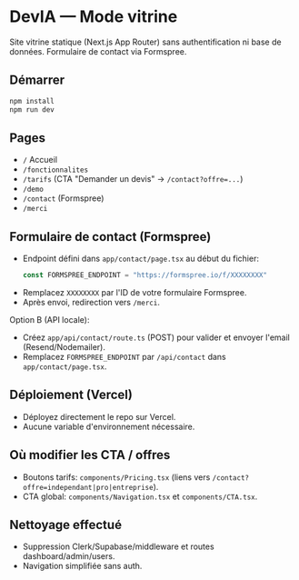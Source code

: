 # DevIA — Mode vitrine

Site vitrine statique (Next.js App Router) sans authentification ni base de données. Formulaire de contact via Formspree.

## Démarrer

```bash
npm install
npm run dev
```

## Pages
- `/` Accueil
- `/fonctionnalites`
- `/tarifs` (CTA "Demander un devis" → `/contact?offre=...`)
- `/demo`
- `/contact` (Formspree)
- `/merci`

## Formulaire de contact (Formspree)
- Endpoint défini dans `app/contact/page.tsx` au début du fichier:
  ```ts
  const FORMSPREE_ENDPOINT = "https://formspree.io/f/XXXXXXXX"
  ```
- Remplacez `XXXXXXXX` par l'ID de votre formulaire Formspree.
- Après envoi, redirection vers `/merci`.

Option B (API locale):
- Créez `app/api/contact/route.ts` (POST) pour valider et envoyer l'email (Resend/Nodemailer).
- Remplacez `FORMSPREE_ENDPOINT` par `/api/contact` dans `app/contact/page.tsx`.

## Déploiement (Vercel)
- Déployez directement le repo sur Vercel.
- Aucune variable d'environnement nécessaire.

## Où modifier les CTA / offres
- Boutons tarifs: `components/Pricing.tsx` (liens vers `/contact?offre=independant|pro|entreprise`).
- CTA global: `components/Navigation.tsx` et `components/CTA.tsx`.

## Nettoyage effectué
- Suppression Clerk/Supabase/middleware et routes dashboard/admin/users.
- Navigation simplifiée sans auth.

